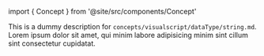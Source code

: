 import { Concept } from '@site/src/components/Concept'

<Concept
  title    = "dataType/string"
  kind     = "Core"
  category = "Visualscript"
  block    = {true}>
This is a dummy description for `concepts/visualscript/dataType/string.md`.
Lorem ipsum dolor sit amet, qui minim labore adipisicing minim sint cillum sint consectetur cupidatat.
</Concept>


